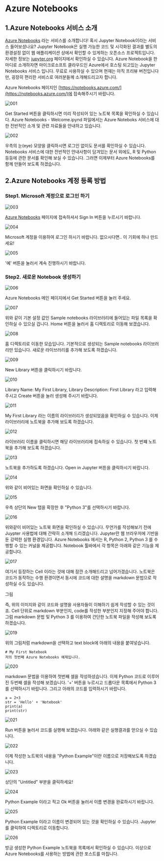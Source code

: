 # Azure Notebooks

## 1.Azure Notebooks 서비스 소개 
[Azure Notebooks](https://notebooks.azure.com/) 라는 서비스를 소개합니다! 혹시 Jupyter Notebook이라는 서비스 들어보셨나요? Jupyter Notebook은 실행 가능한 코드 및 시각화된 결과를 별도의 환경설정 없이 웹 애플리케이션 상에서 확인할 수 있게하는 오픈소스 프로젝트입니다. 
자세한 정보는 [jupyter.org](http://jupyter.org/) 페이지에서 확인하실 수 있습니다. Azure Notebook을 한마디로 소개하자면 마이크로소프트 클라우드인 Azure에서 호스팅 되고있는 Jupyter Notebooks 서비스 입니다. 
무료로 사용하실 수 있으며 현재는 아직 프리뷰 버전입니다만, 굉장히 편리한 서비스로 여러분들께 소개해드리고자 합니다. 

Azure Notebooks 페이지인 [https://notebooks.azure.com/](https://notebooks.azure.com/)에 접속해주시기 바랍니다. 

![001](./images/notebooks/001.jpg) 

Get Started 버튼을 클릭하시면 미리 작성되어 있는 노트북 목록을 확인하실 수 있습니다. Azure Notebooks - Welcome.ipynd 파일에서는 Azure Noteboks 서비스에 대한 전반적인 소개 및 관련 자료들을 안내하고 있습니다. 

![002](./images/notebooks/002.jpg) 

우측의 눈(eye) 모양을 클릭하시면 로그인 없이도 문서를 확인하실 수 있습니다. Notebooks 서비스에 대한 전반적인 안내사항이 담겨있는 문서 외에도, R 및 Python 등등에 관한 문서를 확인해 보실 수 있습니다. 
그러면 이제부터 Azure Notebooks를 함께 만들어 보도록 하겠습니다.  

## 2.Azure Notebooks 계정 등록 방법

### Step1. Microsoft 계정으로 로그인 하기
![003](./images/notebooks/003.jpg) 

[Azure Notebooks](https://notebooks.azure.com/) 페이지에 접속하셔서 Sign In 버튼을 누르시기 바랍니다. 

![004](./images/notebooks/004.jpg) 

Microsoft 계정을 이용하여 로그인 하시기 바랍니다. 없으시다면.. 이 기회에 하나 만드세요!

![005](./images/notebooks/005.jpg)

'예' 버튼을 눌러서 계속 진행하시기 바랍니다.

### Step2. 새로운 Notebook 생성하기 
![006](./images/notebooks/006.jpg)

Azure Notebooks 메인 페이지에서 Get Started 버튼을 눌러 주세요.

![007](./images/notebooks/007.jpg)

위와 같이 기본 설정 값인 Sample notebooks 라이브러리에 들어있는 파일 목록을 확인하실 수 있으실 겁니다.
Home 버튼을 눌러서 홈 디렉토리로 이동해 보겠습니다.

![008](./images/notebooks/008.jpg)

홈 디렉토리로 이동한 모습입니다. 기본적으로 생성되는 Sample notebooks 라이브러리만 있습니다. 새로운 라이브러리를 추가해 보도록 하겠습니다. 

![009](./images/notebooks/009.jpg)

New Library 버튼을 클릭하시기 바랍니다. 

![010](./images/notebooks/010.jpg)

Library Name: My First Library, Library Description: First Library 라고 입력해 주시고 Create 버튼을 눌러 생성해 주시기 바랍니다.

![011](./images/notebooks/011.jpg)

My First Library 라는 이름의 라이브러리가 생성되었음을 확인하실 수 있습니다.
이제 라이브러리에 노트북을 추가해 보도록 하겠습니다.

![012](./images/notebooks/012.jpg)

라이브러리 이름을 클릭하시면 해당 라이브러리에 접속하실 수 있습니다.
첫 번쨰 노트북을 추가해 보도록 하겠습니다.

![013](./images/notebooks/013.jpg)

노트북을 추가하도록 하겠습니다. Open in Jupyter 버튼을 클릭하시기 바랍니다.  

![014](./images/notebooks/014.jpg)

위와 같이 비어있는 화면을 확인하실 수 있습니다. 

![015](./images/notebooks/015.jpg)

우측 상단의 New 탭을 확장한 후 "Python 3"를 선택하시기 바랍니다. 

![016](./images/notebooks/016.jpg)

위와같이 비어있는 노트북 화면을 확인하실 수 있습니다. 
무언가를 작성해보기 전에 Juypter 사용법에 대해 간략히 소개해 드리겠습니다. 
Jupyter란 웹 브라우저에 기반을 둔 강력한 실행 환경입니다. Azure Notebooks 에서는 R, Python 2, Python 3 를 수행할 수 있는 커널을 제공합니다.
Notebook 툴바에서 각 항목은 아래와 같은 기능을 제공합니다.

![017](./images/notebooks/017.jpg)

여기서 등장하는 Cell 이라는 것에 대해 잠깐 소개해드리고 넘어가겠습니다. 
노트북은 코드가 동작하는 수행 환경이면서 동시에 코드에 대한 설명을 markdown 문법으로 작성하실 수도 있습니다. 

그림

즉, 위의 이미지와 같이 코드와 설명을 사용자들이 이해하기 쉽게 작성할 수 있는 것이죠. 
Cell 단위로 markdown 부분인지, code를 작성한 부분인지 지정해 주어야 합니다. 
그럼 markdown 문법 및 Python 3 를 이용하여 간단한 노트북 파일을 작성해 보도록 하겠습니다.

![019](./images/notebooks/019.jpg) 

위의 그림처럼 markdown을 선택하고 text block에 아래의 내용을 붙여넣습니다. 

```
# My First Notebook
저의 첫번째 Azure Notebooks 예제입니다.
```

![020](./images/notebooks/020.jpg) 

markdown 문법을 이용하여 첫번째 셀을 작성하셨습니다. 이제 Python 코드로 이루어진 두번째 셀을 작성해 보겠습니다. 
'+' 버튼을 누르시고 드롭다운 목록에서 Python 3를 선택하시기 바랍니다.
그리고 아래의 코드를 입력하시기 바랍니다.

```
a = 2+3
str = 'Hello' + 'Notebook'
print(a)
print(str)
```

![021](./images/notebooks/021.jpg) 

Run 버튼을 눌러서 코드를 실행해 보겠습니다. 아래와 같은 실행결과를 얻으실 수 있습니다.

![022](./images/notebooks/022.jpg) 

이제 작성한 노트북의 내용을 "Python Example"이란 이름으로 저장해보도록 하겠습니다. 

![023](./images/notebooks/023.jpg) 

상단의 "Untitled" 부분을 클릭하세요!

![024](./images/notebooks/024.jpg) 

Python Example 이라고 적고 Ok 버튼을 눌러서 이름 변경을 완료하시기 바랍니다.

![025](./images/notebooks/025.jpg) 

Python Example 이라고 이름이 변경되어 있는 것을 확인하실 수 있습니다. Jupyter를 클릭하여 디렉토리로 이동합니다. 

![026](./images/notebooks/026.jpg) 

방금 생성한 Python Example 노트북을 목록에서 확인하실 수 있습니다.
이상으로 Azure Notebooks를 사용하는 방법에 관한 포스트를 마칩니다. 




